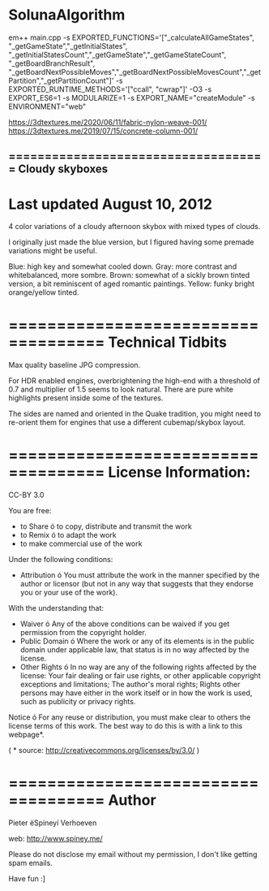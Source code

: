 # SolunaAlgorithm
 
em++ main.cpp -s EXPORTED_FUNCTIONS='["_calculateAllGameStates", "_getGameState","_getInitialStates", "_getInitialStatesCount","_getGameState","_getGameStateCount", "_getBoardBranchResult", "_getBoardNextPossibleMoves","_getBoardNextPossibleMovesCount","_getPartition","_getPartitionCount"]' -s EXPORTED_RUNTIME_METHODS='["ccall", "cwrap"]' -O3 -s EXPORT_ES6=1 -s MODULARIZE=1 -s EXPORT_NAME="createModule" -s ENVIRONMENT="web"

https://3dtextures.me/2020/06/11/fabric-nylon-weave-001/
https://3dtextures.me/2019/07/15/concrete-column-001/

====================================
Cloudy skyboxes
---------------
Last updated August 10, 2012
====================================

4 color variations of a cloudy afternoon skybox with mixed types of clouds.

I originally just made the blue version, but I figured having some premade variations might be useful.

Blue: high key and somewhat cooled down.
Gray: more contrast and whitebalanced, more sombre.
Brown: somewhat of a sickly brown tinted version, a bit reminiscent of aged romantic paintings.
Yellow: funky bright orange/yellow tinted.

====================================
Technical Tidbits
====================================

Max quality baseline JPG compression.

For HDR enabled engines, overbrightening the high-end with a threshold of 0.7 and multiplier of 1.5 seems to look natural.
There are pure white highlights present inside some of the textures.

The sides are named and oriented in the Quake tradition, you might need to re-orient them for engines that use a different cubemap/skybox layout.

====================================
License Information:
====================================

CC-BY 3.0

You are free:

* to Share ó to copy, distribute and transmit the work
* to Remix ó to adapt the work
* to make commercial use of the work

Under the following conditions:

* Attribution ó You must attribute the work in the manner specified by the author or licensor (but not in any way that suggests that they endorse you or your use of the work).

With the understanding that:

* Waiver ó Any of the above conditions can be waived if you get permission from the copyright holder.
* Public Domain ó Where the work or any of its elements is in the public domain under applicable law, that status is in no way affected by the license.
* Other Rights ó In no way are any of the following rights affected by the license:
Your fair dealing or fair use rights, or other applicable copyright exceptions and limitations;
The author's moral rights;
Rights other persons may have either in the work itself or in how the work is used, such as publicity or privacy rights.

Notice ó For any reuse or distribution, you must make clear to others the license terms of this work. The best way to do this is with a link to this webpage*.

( * source: http://creativecommons.org/licenses/by/3.0/ )

====================================
Author
====================================

Pieter ëSpineyí Verhoeven

web: http://www.spiney.me/

Please do not disclose my email without my permission, I don't like getting spam emails.

Have fun :]
